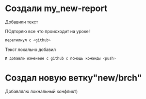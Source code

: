 # Создали my_new-report

Добавили текст 

ПОдторяю все что происходит на уроке!

```sh
перетилнул с <github> 
```

Текст локально добавил 
```sh
И добавлю изменеие с github с помощь команды <push>
```

# Создал новую ветку"new/brch"  

Добавлялю локнальный конфликт)
 